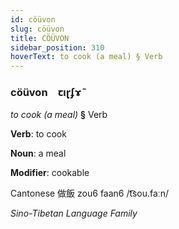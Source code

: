 ```yaml
---
id: cöüvon
slug: cöüvon
title: CÖÜVON
sidebar_position: 310
hoverText: to cook (a meal) § Verb
---
```


### cöüvon&emsp;<span kind="abugida">ꞇıɽʄɤ̃</span>

*to cook (a meal)* **§** Verb

**Verb**: to cook

**Noun**: a meal

**Modifier**: cookable

Cantonese 做飯 zou6 faan6 /t͡sou.faːn/

*Sino-Tibetan Language Family*